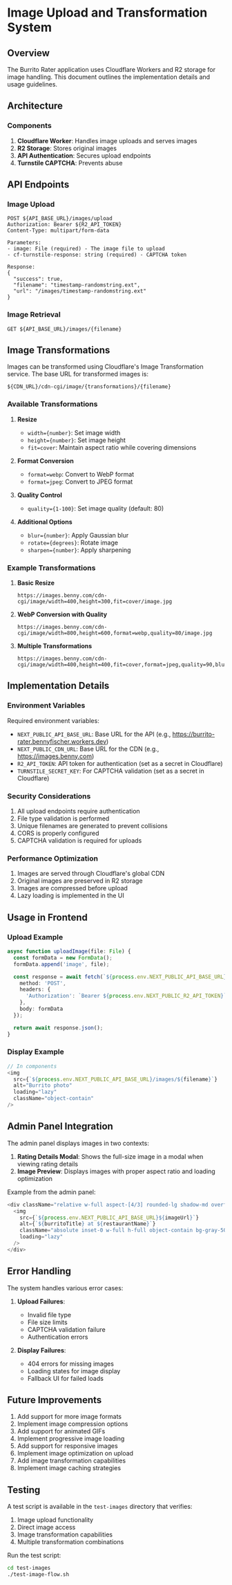 # Image Upload and Transformation System

## Overview

The Burrito Rater application uses Cloudflare Workers and R2 storage for image handling. This document outlines the implementation details and usage guidelines.

## Architecture

### Components
1. **Cloudflare Worker**: Handles image uploads and serves images
2. **R2 Storage**: Stores original images
3. **API Authentication**: Secures upload endpoints
4. **Turnstile CAPTCHA**: Prevents abuse

## API Endpoints

### Image Upload
```
POST ${API_BASE_URL}/images/upload
Authorization: Bearer ${R2_API_TOKEN}
Content-Type: multipart/form-data

Parameters:
- image: File (required) - The image file to upload
- cf-turnstile-response: string (required) - CAPTCHA token

Response:
{
  "success": true,
  "filename": "timestamp-randomstring.ext",
  "url": "/images/timestamp-randomstring.ext"
}
```

### Image Retrieval
```
GET ${API_BASE_URL}/images/{filename}
```

## Image Transformations

Images can be transformed using Cloudflare's Image Transformation service. The base URL for transformed images is:
```
${CDN_URL}/cdn-cgi/image/{transformations}/{filename}
```

### Available Transformations

1. **Resize**
   - `width={number}`: Set image width
   - `height={number}`: Set image height
   - `fit=cover`: Maintain aspect ratio while covering dimensions

2. **Format Conversion**
   - `format=webp`: Convert to WebP format
   - `format=jpeg`: Convert to JPEG format

3. **Quality Control**
   - `quality={1-100}`: Set image quality (default: 80)

4. **Additional Options**
   - `blur={number}`: Apply Gaussian blur
   - `rotate={degrees}`: Rotate image
   - `sharpen={number}`: Apply sharpening

### Example Transformations

1. **Basic Resize**
   ```
   https://images.benny.com/cdn-cgi/image/width=400,height=300,fit=cover/image.jpg
   ```

2. **WebP Conversion with Quality**
   ```
   https://images.benny.com/cdn-cgi/image/width=800,height=600,format=webp,quality=80/image.jpg
   ```

3. **Multiple Transformations**
   ```
   https://images.benny.com/cdn-cgi/image/width=400,height=400,fit=cover,format=jpeg,quality=90,blur=5/image.jpg
   ```

## Implementation Details

### Environment Variables
Required environment variables:
- `NEXT_PUBLIC_API_BASE_URL`: Base URL for the API (e.g., https://burrito-rater.bennyfischer.workers.dev)
- `NEXT_PUBLIC_CDN_URL`: Base URL for the CDN (e.g., https://images.benny.com)
- `R2_API_TOKEN`: API token for authentication (set as a secret in Cloudflare)
- `TURNSTILE_SECRET_KEY`: For CAPTCHA validation (set as a secret in Cloudflare)

### Security Considerations
1. All upload endpoints require authentication
2. File type validation is performed
3. Unique filenames are generated to prevent collisions
4. CORS is properly configured
5. CAPTCHA validation is required for uploads

### Performance Optimization
1. Images are served through Cloudflare's global CDN
2. Original images are preserved in R2 storage
3. Images are compressed before upload
4. Lazy loading is implemented in the UI

## Usage in Frontend

### Upload Example
```typescript
async function uploadImage(file: File) {
  const formData = new FormData();
  formData.append('image', file);

  const response = await fetch(`${process.env.NEXT_PUBLIC_API_BASE_URL}/images/upload`, {
    method: 'POST',
    headers: {
      'Authorization': `Bearer ${process.env.NEXT_PUBLIC_R2_API_TOKEN}`
    },
    body: formData
  });

  return await response.json();
}
```

### Display Example
```typescript
// In components
<img 
  src={`${process.env.NEXT_PUBLIC_API_BASE_URL}/images/${filename}`}
  alt="Burrito photo"
  loading="lazy"
  className="object-contain"
/>
```

## Admin Panel Integration

The admin panel displays images in two contexts:

1. **Rating Details Modal**: Shows the full-size image in a modal when viewing rating details
2. **Image Preview**: Displays images with proper aspect ratio and loading optimization

Example from the admin panel:
```typescript
<div className="relative w-full aspect-[4/3] rounded-lg shadow-md overflow-hidden">
  <img 
    src={`${process.env.NEXT_PUBLIC_API_BASE_URL}${imageUrl}`}
    alt={`${burritoTitle} at ${restaurantName}`}
    className="absolute inset-0 w-full h-full object-contain bg-gray-50"
    loading="lazy"
  />
</div>
```

## Error Handling

The system handles various error cases:

1. **Upload Failures**:
   - Invalid file type
   - File size limits
   - CAPTCHA validation failure
   - Authentication errors

2. **Display Failures**:
   - 404 errors for missing images
   - Loading states for image display
   - Fallback UI for failed loads

## Future Improvements
1. Add support for more image formats
2. Implement image compression options
3. Add support for animated GIFs
4. Implement progressive image loading
5. Add support for responsive images
6. Implement image optimization on upload
7. Add image transformation capabilities
8. Implement image caching strategies

## Testing

A test script is available in the `test-images` directory that verifies:
1. Image upload functionality
2. Direct image access
3. Image transformation capabilities
4. Multiple transformation combinations

Run the test script:
```bash
cd test-images
./test-image-flow.sh
``` 